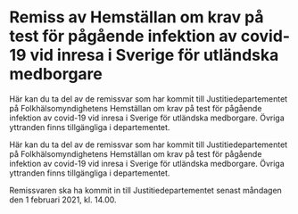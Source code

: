 # Remiss av Hemställan om krav på test för pågående infektion av covid-19 vid inresa i Sverige för utländska medborgare

Här kan du ta del av de remissvar som har kommit till Justitiedepartementet på Folkhälsomyndighetens Hemställan om krav på test för pågående infektion av covid-19 vid inresa i Sverige för utländska medborgare. Övriga yttranden finns tillgängliga i departementet.

Här kan du ta del av de remissvar som har kommit till Justitiedepartementet på Folkhälsomyndighetens Hemställan om krav på test för pågående infektion av covid-19 vid inresa i Sverige för utländska medborgare. Övriga yttranden finns tillgängliga i departementet.

Remissvaren ska ha kommit in till Justitiedepartementet senast måndagen den 1 februari 2021, kl. 14.00.
